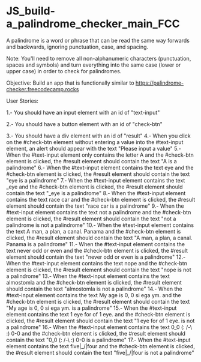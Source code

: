 # JS_build-a_palindrome_checker_main_FCC

A palindrome is a word or phrase that can be read the same way forwards and backwards, ignoring punctuation, case, and spacing.

Note: You'll need to remove all non-alphanumeric characters (punctuation, spaces and symbols) and turn everything into the same case (lower or upper case) in order to check for palindromes.

Objective: Build an app that is functionally similar to https://palindrome-checker.freecodecamp.rocks

User Stories:

1.- You should have an input element with an id of "text-input"

2.- You should have a button element with an id of "check-btn"

3.- You should have a div element with an id of "result"
4.- When you click on the #check-btn element without entering a value into the #text-input element, an alert should appear with the text "Please input a value"
5.- When the #text-input element only contains the letter A and the #check-btn element is clicked, the #result element should contain the text "A is a palindrome"
6.- When the #text-input element contains the text eye and the #check-btn element is clicked, the #result element should contain the text "eye is a palindrome"
7.- When the #text-input element contains the text _eye and the #check-btn element is clicked, the #result element should contain the text "_eye is a palindrome"
8.- When the #text-input element contains the text race car and the #check-btn element is clicked, the #result element should contain the text "race car is a palindrome"
9.- When the #text-input element contains the text not a palindrome and the #check-btn element is clicked, the #result element should contain the text "not a palindrome is not a palindrome"
10.- When the #test-input element contains the text A man, a plan, a canal. Panama and the #check-btn element is clicked, the #result element should contain the text "A man, a plan, a canal. Panama is a palindrome"
11.- When the #text-input element contains the text never odd or even and the #check-btn element is clicked, the #result element should contain the text "never odd or even is a palindrome"
12.- When the #text-input element contains the text nope and the #check-btn element is clicked, the #result element should contain the text "nope is not a palindrome"
13.- When the #text-input element contains the text almostomla and the #check-btn element is clicked, the #result element should contain the text "almostomla is not a palindrome"
14.- When the #text-input element contains the text My age is 0, 0 si ega ym. and the #check-btn element is clicked, the #result element should contain the text "My age is 0, 0 si ega ym. is a palindrome"
15.- When the #text-input element contains the text 1 eye for of 1 eye. and the #check-btn element is clicked, the #result element should contain the text "1 eye for of 1 eye. is not a palindrome"
16.- When the #text-input element contains the text 0_0 (: /-\ :) 0-0 and the #check-btn element is clicked, the #result element should contain the text "0_0 (: /-\ :) 0-0 is a palindrome"
17.- When the #text-input element contains the text five|\_/|four and the #check-btn element is clicked, the #result element should contain the text "five|\_/|four is not a palindrome"
